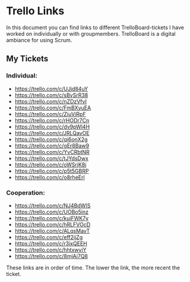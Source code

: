 # Trello Links
In this document you can find links to different TrelloBoard-tickets I have worked on individually or with groupmembers.
TrelloBoard is a digital ambiance for using Scrum.

## My Tickets
### Individual:
- https://trello.com/c/UJjd84uY
- https://trello.com/c/sBySrR38
- https://trello.com/c/nZDzVfvI
- https://trello.com/c/FmBXyuEA
- https://trello.com/c/ZiuViRpF
- https://trello.com/c/rHODr7Cn
- https://trello.com/c/dv9pWl4H
- https://trello.com/c/JRLQavOE
- https://trello.com/c/qi6onX2g
- https://trello.com/c/gEr8Baw9
- https://trello.com/c/YvCRbtNR
- https://trello.com/c/tJYdsDwx
- https://trello.com/c/oWSrjK8j
- https://trello.com/c/p5t5GBRP
- https://trello.com/c/o8rheErl
### Cooperation:
- https://trello.com/c/NJ4BdWIS
- https://trello.com/c/UOBo5inz
- https://trello.com/c/kuiFWK7y
- https://trello.com/c/hRLFVOcD
- https://trello.com/c/ALqsMavT
- https://trello.com/c/eff2ijZg
- https://trello.com/c/r3ixQEEH
- https://trello.com/c/hhtxwviY
- https://trello.com/c/8mjAi7Q8

These links are in order of time. The lower the link, the more recent the ticket.
